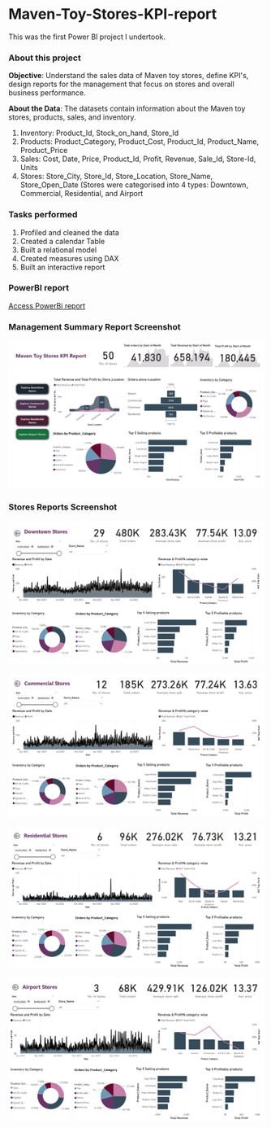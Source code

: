 # Maven-Toy-Stores-KPI-report

This was the first Power BI project I undertook. 

### About this project
**Objective**: Understand the sales data of Maven toy stores, define KPI's, design reports for the management that focus on stores and overall business performance.

**About the Data**: The datasets contain information about the Maven toy stores, products, sales, and inventory.
1. Inventory: Product_Id, Stock_on_hand, Store_Id
2. Products: Product_Category, Product_Cost, Product_Id, Product_Name, Product_Price
3. Sales: Cost, Date, Price, Product_Id, Profit, Revenue, Sale_Id, Store-Id, Units
4. Stores: Store_City, Store_Id, Store_Location, Store_Name, Store_Open_Date (Stores were categorised into 4 types: Downtown, Commercial, Residential, and Airport

### Tasks performed
1. Profiled and cleaned the data
2. Created a calendar Table
3. Built a relational model
4. Created measures using DAX
5. Built an interactive report

### PowerBI report
[Access PowerBi report](https://github.com/vibvinit/Maven-Toy-Stores-KPI-report/blob/main/Toy%20Store%20KPI-%20Report.pbix)

### Management Summary Report Screenshot
![Main Dashboard](https://github.com/vibvinit/Maven-Toy-Stores-KPI-report/blob/main/Main%20Dashboard.png)


### Stores Reports Screenshot
![Downtown Stores](https://github.com/vibvinit/Maven-Toy-Stores-KPI-report/blob/main/Downtown%20stores.png)

![Commercial stores](https://github.com/vibvinit/Maven-Toy-Stores-KPI-report/blob/main/Commercial%20stores.png)

![Residential Stores](https://github.com/vibvinit/Maven-Toy-Stores-KPI-report/blob/main/Residential%20Stores.png)

![Airport Stores](https://github.com/vibvinit/Maven-Toy-Stores-KPI-report/blob/main/Airport%20Stores.png)

